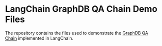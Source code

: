 # LangChain GraphDB QA Chain Demo Files

The repository contains the files used to demonstrate the [GraphDB QA Chain](https://python.langchain.com/docs/use_cases/graph/graph_ontotext_graphdb_qa) implemented in LangChain.

